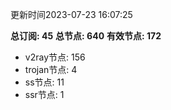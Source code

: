更新时间2023-07-23 16:07:25

**总订阅: 45**
**总节点: 640**
**有效节点: 172**
- v2ray节点: 156
- trojan节点: 4
- ss节点: 11
- ssr节点: 1
